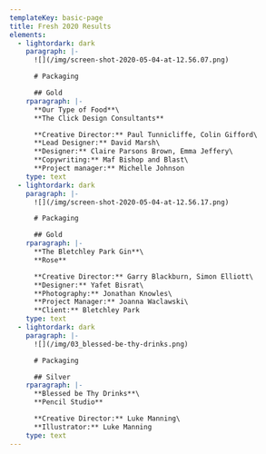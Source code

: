 ```yaml
---
templateKey: basic-page
title: Fresh 2020 Results
elements:
  - lightordark: dark
    paragraph: |-
      ![](/img/screen-shot-2020-05-04-at-12.56.07.png)

      # Packaging

      ## Gold
    rparagraph: |-
      **Our Type of Food**\
      **The Click Design Consultants**

      **Creative Director:** Paul Tunnicliffe, Colin Gifford\
      **Lead Designer:** David Marsh\
      **Designer:** Claire Parsons Brown, Emma Jeffery\
      **Copywriting:** Maf Bishop and Blast\
      **Project manager:** Michelle Johnson
    type: text
  - lightordark: dark
    paragraph: |-
      ![](/img/screen-shot-2020-05-04-at-12.56.17.png)

      # Packaging

      ## Gold
    rparagraph: |-
      **The Bletchley Park Gin**\
      **Rose**

      **Creative Director:** Garry Blackburn, Simon Elliott\
      **Designer:** Yafet Bisrat\
      **Photography:** Jonathan Knowles\
      **Project Manager:** Joanna Waclawski\
      **Client:** Bletchley Park
    type: text
  - lightordark: dark
    paragraph: |-
      ![](/img/03_blessed-be-thy-drinks.png)

      # Packaging

      ## Silver
    rparagraph: |-
      **Blessed be Thy Drinks**\
      **Pencil Studio**

      **Creative Director:** Luke Manning\
      **Illustrator:** Luke Manning
    type: text
---
```


